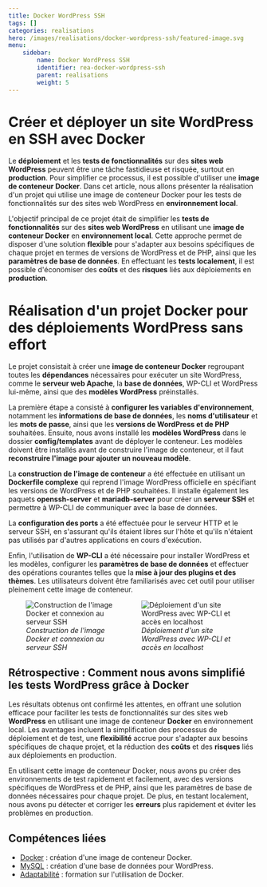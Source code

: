 ```yaml
---
title: Docker WordPress SSH
tags: []
categories: realisations
hero: /images/realisations/docker-wordpress-ssh/featured-image.svg
menu:
    sidebar:
        name: Docker WordPress SSH
        identifier: rea-docker-wordpress-ssh
        parent: realisations
        weight: 5
---
```


# Créer et déployer un site WordPress en SSH avec Docker
Le **déploiement** et les **tests de fonctionnalités** sur des **sites web WordPress** peuvent être une tâche fastidieuse et risquée, surtout en **production**. Pour simplifier ce processus, il est possible d'utiliser une **image de conteneur Docker**. Dans cet article, nous allons présenter la réalisation d'un projet qui utilise une image de conteneur Docker pour les tests de fonctionnalités sur des sites web WordPress en **environnement local**.

L'objectif principal de ce projet était de simplifier les **tests de fonctionnalités** sur des **sites web WordPress** en utilisant une **image de conteneur Docker** en **environnement local**. Cette approche permet de disposer d'une solution **flexible** pour s'adapter aux besoins spécifiques de chaque projet en termes de versions de WordPress et de PHP, ainsi que les **paramètres de base de données**. En effectuant les **tests localement**, il est possible d'économiser des **coûts** et des **risques** liés aux déploiements en **production**.

# Réalisation d'un projet Docker pour des déploiements WordPress sans effort
Le projet consistait à créer une **image de conteneur Docker** regroupant toutes les **dépendances** nécessaires pour exécuter un site WordPress, comme le **serveur web Apache**, la **base de données**, WP-CLI et WordPress lui-même, ainsi que des **modèles WordPress** préinstallés.

La première étape a consisté à **configurer les variables d'environnement**, notamment les **informations de base de données**, les **noms d'utilisateur** et les **mots de passe**, ainsi que les **versions de WordPress et de PHP** souhaitées. Ensuite, nous avons installé les **modèles WordPress** dans le dossier **config/templates** avant de déployer le conteneur. Les modèles doivent être installés avant de construire l'image de conteneur, et il faut **reconstruire l'image pour ajouter un nouveau modèle**.

La **construction de l'image de conteneur** a été effectuée en utilisant un **Dockerfile complexe** qui reprend l'image WordPress officielle en spécifiant les versions de WordPress et de PHP souhaitées. Il installe également les paquets **openssh-server** et **mariadb-server** pour créer un **serveur SSH** et permettre à WP-CLI de communiquer avec la base de données.

La **configuration des ports** a été effectuée pour le serveur HTTP et le serveur SSH, en s'assurant qu'ils étaient libres sur l'hôte et qu'ils n'étaient pas utilisés par d'autres applications en cours d'exécution.

Enfin, l'utilisation de **WP-CLI** a été nécessaire pour installer WordPress et les modèles, configurer les **paramètres de base de données** et effectuer des opérations courantes telles que la **mise à jour des plugins et des thèmes**. Les utilisateurs doivent être familiarisés avec cet outil pour utiliser pleinement cette image de conteneur.

<div style="display: flex; flex-direction: row; align-items: center; justify-content: center; gap: 30px;">
    <div style="display: flex; flex-direction: column; align-items: center; justify-content: center; width: 40%">
        <img onclick="window.open('/images/realisations/docker-wordpress-ssh/buildssh-login.png')" src="/images/realisations/docker-wordpress-ssh/buildssh-login.png" style="align-self: center; cursor: pointer;" alt="Construction de l'image Docker et connexion au serveur SSH" title="Cliquer pour zoomer" />
        <i>Construction de l'image Docker et connexion au serveur SSH</i>
    </div>
    <div style="display: flex; flex-direction: column; align-items: center; justify-content: center; width: 40%">
        <img onclick="window.open('/images/realisations/docker-wordpress-ssh/wp-dlapache.png')" src="/images/realisations/docker-wordpress-ssh/wp-dlapache.png" style="align-self: center; cursor: pointer;" alt="Déploiement d'un site WordPress avec WP-CLI et accès en localhost" title="Cliquer pour zoomer" />
        <i>Déploiement d'un site WordPress avec WP-CLI et accès en localhost</i>
    </div>
</div>

## Rétrospective : Comment nous avons simplifié les tests WordPress grâce à Docker
Les résultats obtenus ont confirmé les attentes, en offrant une solution efficace pour faciliter les tests de fonctionnalités sur des sites web **WordPress** en utilisant une image de conteneur **Docker** en environnement local. Les avantages incluent la simplification des processus de déploiement et de test, une **flexibilité** accrue pour s'adapter aux besoins spécifiques de chaque projet, et la réduction des **coûts** et des **risques** liés aux déploiements en production.

En utilisant cette image de conteneur Docker, nous avons pu créer des environnements de test rapidement et facilement, avec des versions spécifiques de WordPress et de PHP, ainsi que les paramètres de base de données nécessaires pour chaque projet. De plus, en testant localement, nous avons pu détecter et corriger les **erreurs** plus rapidement et éviter les problèmes en production.

## Compétences liées
- [Docker](/posts/competences-techniques/docker) : création d'une image de conteneur Docker.
- [MySQL](/posts/competences-techniques/mysql) : création d'une base de données pour WordPress.
- [Adaptabilité](/posts/competences-humaines/adaptabilite) : formation sur l'utilisation de Docker.
